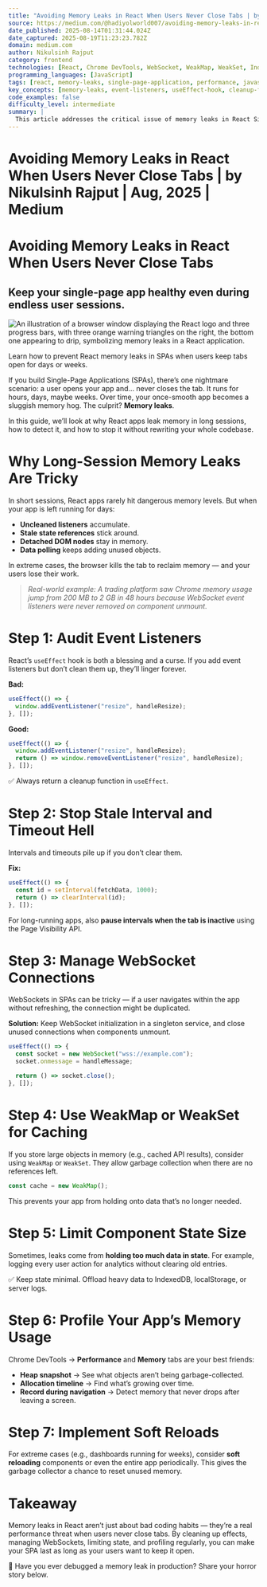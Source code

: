 ```yaml
---
title: "Avoiding Memory Leaks in React When Users Never Close Tabs | by Nikulsinh Rajput | Aug, 2025 | Medium"
source: https://medium.com/@hadiyolworld007/avoiding-memory-leaks-in-react-when-users-never-close-tabs-a53382925af6
date_published: 2025-08-14T01:31:44.024Z
date_captured: 2025-08-19T11:23:23.782Z
domain: medium.com
author: Nikulsinh Rajput
category: frontend
technologies: [React, Chrome DevTools, WebSocket, WeakMap, WeakSet, IndexedDB, localStorage, Page Visibility API]
programming_languages: [JavaScript]
tags: [react, memory-leaks, single-page-application, performance, javascript, frontend, web-development, debugging, spa, hooks]
key_concepts: [memory-leaks, event-listeners, useEffect-hook, cleanup-functions, websocket-management, state-management, performance-profiling, garbage-collection]
code_examples: false
difficulty_level: intermediate
summary: |
  This article addresses the critical issue of memory leaks in React Single-Page Applications (SPAs) that are left open for extended periods. It identifies common culprits such as uncleaned event listeners, stale intervals, unmanaged WebSocket connections, and excessive component state. The guide provides actionable solutions, including proper `useEffect` cleanup, utilizing `WeakMap` or `WeakSet` for caching, and minimizing component state. Furthermore, it highlights the importance of profiling memory usage with Chrome DevTools and suggests implementing soft reloads for extreme scenarios. The aim is to ensure the long-term health and performance of SPAs, preventing sluggishness or browser tab crashes.
---
```

# Avoiding Memory Leaks in React When Users Never Close Tabs | by Nikulsinh Rajput | Aug, 2025 | Medium

# Avoiding Memory Leaks in React When Users Never Close Tabs

## Keep your single-page app healthy even during endless user sessions.

![An illustration of a browser window displaying the React logo and three progress bars, with three orange warning triangles on the right, the bottom one appearing to drip, symbolizing memory leaks in a React application.](https://miro.medium.com/v2/resize:fit:700/1*AuUUvsFYO4oX8PUd9XtuBQ.png)

Learn how to prevent React memory leaks in SPAs when users keep tabs open for days or weeks.

If you build Single-Page Applications (SPAs), there’s one nightmare scenario: a user opens your app and… never closes the tab. It runs for hours, days, maybe weeks. Over time, your once-smooth app becomes a sluggish memory hog. The culprit? **Memory leaks**.

In this guide, we’ll look at why React apps leak memory in long sessions, how to detect it, and how to stop it without rewriting your whole codebase.

# Why Long-Session Memory Leaks Are Tricky

In short sessions, React apps rarely hit dangerous memory levels. But when your app is left running for days:

*   **Uncleaned listeners** accumulate.
*   **Stale state references** stick around.
*   **Detached DOM nodes** stay in memory.
*   **Data polling** keeps adding unused objects.

In extreme cases, the browser kills the tab to reclaim memory — and your users lose their work.

> _Real-world example:
> A trading platform saw Chrome memory usage jump from 200 MB to 2 GB in 48 hours because WebSocket event listeners were never removed on component unmount._

# Step 1: Audit Event Listeners

React’s `useEffect` hook is both a blessing and a curse. If you add event listeners but don’t clean them up, they’ll linger forever.

**Bad:**

```javascript
useEffect(() => {
  window.addEventListener("resize", handleResize);
}, []);
```

**Good:**

```javascript
useEffect(() => {
  window.addEventListener("resize", handleResize);
  return () => window.removeEventListener("resize", handleResize);
}, []);
```

✅ Always return a cleanup function in `useEffect`.

# Step 2: Stop Stale Interval and Timeout Hell

Intervals and timeouts pile up if you don’t clear them.

**Fix:**

```javascript
useEffect(() => {
  const id = setInterval(fetchData, 1000);
  return () => clearInterval(id);
}, []);
```

For long-running apps, also **pause intervals when the tab is inactive** using the Page Visibility API.

# Step 3: Manage WebSocket Connections

WebSockets in SPAs can be tricky — if a user navigates within the app without refreshing, the connection might be duplicated.

**Solution:** Keep WebSocket initialization in a singleton service, and close unused connections when components unmount.

```javascript
useEffect(() => {
  const socket = new WebSocket("wss://example.com");
  socket.onmessage = handleMessage;

  return () => socket.close();
}, []);
```

# Step 4: Use WeakMap or WeakSet for Caching

If you store large objects in memory (e.g., cached API results), consider using `WeakMap` or `WeakSet`. They allow garbage collection when there are no references left.

```javascript
const cache = new WeakMap();
```

This prevents your app from holding onto data that’s no longer needed.

# Step 5: Limit Component State Size

Sometimes, leaks come from **holding too much data in state**. For example, logging every user action for analytics without clearing old entries.

✅ Keep state minimal. Offload heavy data to IndexedDB, localStorage, or server logs.

# Step 6: Profile Your App’s Memory Usage

Chrome DevTools → **Performance** and **Memory** tabs are your best friends:

*   **Heap snapshot** → See what objects aren’t being garbage-collected.
*   **Allocation timeline** → Find what’s growing over time.
*   **Record during navigation** → Detect memory that never drops after leaving a screen.

# Step 7: Implement Soft Reloads

For extreme cases (e.g., dashboards running for weeks), consider **soft reloading** components or even the entire app periodically. This gives the garbage collector a chance to reset unused memory.

# Takeaway

Memory leaks in React aren’t just about bad coding habits — they’re a real performance threat when users never close tabs. By cleaning up effects, managing WebSockets, limiting state, and profiling regularly, you can make your SPA last as long as your users want to keep it open.

💬 Have you ever debugged a memory leak in production? Share your horror story below.